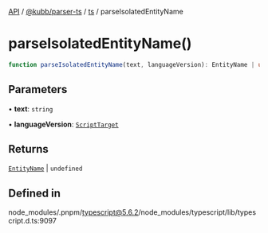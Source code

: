 [API](../../../../../packages.md) / [@kubb/parser-ts](../../../index.md) / [ts](../index.md) / parseIsolatedEntityName

# parseIsolatedEntityName()

```ts
function parseIsolatedEntityName(text, languageVersion): EntityName | undefined
```

## Parameters

• **text**: `string`

• **languageVersion**: [`ScriptTarget`](../enumerations/ScriptTarget.md)

## Returns

[`EntityName`](../type-aliases/EntityName.md) \| `undefined`

## Defined in

node\_modules/.pnpm/typescript@5.6.2/node\_modules/typescript/lib/typescript.d.ts:9097
